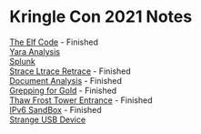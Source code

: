 # Kringle Con 2021 Notes

[The Elf Code](TheElfCode/TheElfCode.md) - Finished  
[Yara Analysis](YaraAnalysis/YaraAnalysisNotes.md)  
[Splunk](Splunk/SplunkNotes.md)  
[Strace Ltrace Retrace](StraceLtraceRetrace/StraceNotes) - Finished  
[Document Analysis](ExifTool/ExifToolNotes.md) - Finished  
[Grepping for Gold](BigScan/BigScanNotes.md) - Finished  
[Thaw Frost Tower Entrance](FrostDoor/FrostDoorNotes.md) - Finished  
[IPv6 SandBox](IPv6/IPv6Notes.md) - Finished  
[Strange USB Device](RubberDucky/RubberDuckyNotes.md)
